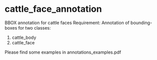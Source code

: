 # cattle_face_annotation
BBOX annotation for cattle faces
Requirement:
Annotation of bounding-boxes for two classes:
1. cattle_body
2. cattle_face

Please find some examples in annotations_examples.pdf
